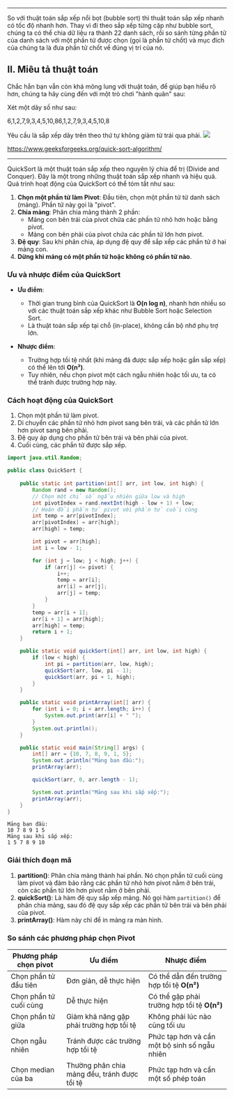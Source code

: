 
---

So với thuật toán sắp xếp nổi bọt (bubble sort) thì thuật toán sắp xếp nhanh có tốc độ nhanh hơn. Thay vì đi theo sắp xếp từng cặp như bubble sort, chúng ta có thể chia dữ liệu ra thành 22 danh sách, rồi so sánh từng phần tử của danh sách với một phần tử được chọn (gọi là phần tử chốt) và mục đích của chúng ta là đưa phần tử chốt về đúng vị trí của nó.
## II. Miêu tả thuật toán
Chắc hẳn bạn vẫn còn khá mông lung với thuật toán, để giúp bạn hiểu rõ hơn, chúng ta hãy cùng đến với một trò chơi "hành quân" sau:

Xét một dãy số như sau:

6,1,2,7,9,3,4,5,10,86,1,2,7,9,3,4,5,10,8

Yêu cầu là sắp xếp dãy trên theo thứ tự không giảm từ trái qua phải.
![](https://images.viblo.asia/9737ec24-ae95-43c0-905b-84520e17b7ac.png)


https://www.geeksforgeeks.org/quick-sort-algorithm/

---
QuickSort là một thuật toán sắp xếp theo nguyên lý chia để trị (Divide and Conquer). Đây là một trong những thuật toán sắp xếp nhanh và hiệu quả. Quá trình hoạt động của QuickSort có thể tóm tắt như sau:
1. **Chọn một phần tử làm Pivot**: Đầu tiên, chọn một phần tử từ danh sách (mảng). Phần tử này gọi là "pivot".
2. **Chia mảng**: Phân chia mảng thành 2 phần:
    - Mảng con bên trái của pivot chứa các phần tử nhỏ hơn hoặc bằng pivot.
    - Mảng con bên phải của pivot chứa các phần tử lớn hơn pivot.
3. **Đệ quy**: Sau khi phân chia, áp dụng đệ quy để sắp xếp các phần tử ở hai mảng con.
4. **Dừng khi mảng có một phần tử hoặc không có phần tử nào**.

### **Ưu và nhược điểm của QuickSort**

- **Ưu điểm**:
    
    - Thời gian trung bình của QuickSort là **O(n log n)**, nhanh hơn nhiều so với các thuật toán sắp xếp khác như Bubble Sort hoặc Selection Sort.
    - Là thuật toán sắp xếp tại chỗ (in-place), không cần bộ nhớ phụ trợ lớn.
- **Nhược điểm**:
    
    - Trường hợp tồi tệ nhất (khi mảng đã được sắp xếp hoặc gần sắp xếp) có thể lên tới **O(n²)**.
    - Tuy nhiên, nếu chọn pivot một cách ngẫu nhiên hoặc tối ưu, ta có thể tránh được trường hợp này.
### **Cách hoạt động của QuickSort**

1. Chọn một phần tử làm pivot.
2. Di chuyển các phần tử nhỏ hơn pivot sang bên trái, và các phần tử lớn hơn pivot sang bên phải.
3. Đệ quy áp dụng cho phần tử bên trái và bên phải của pivot.
4. Cuối cùng, các phần tử được sắp xếp.

```java
import java.util.Random;

public class QuickSort {
    
    public static int partition(int[] arr, int low, int high) {
        Random rand = new Random();
        // Chọn một chỉ số ngẫu nhiên giữa low và high
        int pivotIndex = rand.nextInt(high - low + 1) + low;
        // Hoán đổi phần tử pivot với phần tử cuối cùng
        int temp = arr[pivotIndex];
        arr[pivotIndex] = arr[high];
        arr[high] = temp;

        int pivot = arr[high];
        int i = low - 1;

        for (int j = low; j < high; j++) {
            if (arr[j] <= pivot) {
                i++;
                temp = arr[i];
                arr[i] = arr[j];
                arr[j] = temp;
            }
        }
        temp = arr[i + 1];
        arr[i + 1] = arr[high];
        arr[high] = temp;
        return i + 1;
    }

    public static void quickSort(int[] arr, int low, int high) {
        if (low < high) {
            int pi = partition(arr, low, high);
            quickSort(arr, low, pi - 1);
            quickSort(arr, pi + 1, high);
        }
    }

    public static void printArray(int[] arr) {
        for (int i = 0; i < arr.length; i++) {
            System.out.print(arr[i] + " ");
        }
        System.out.println();
    }

    public static void main(String[] args) {
        int[] arr = {10, 7, 8, 9, 1, 5};
        System.out.println("Mảng ban đầu:");
        printArray(arr);

        quickSort(arr, 0, arr.length - 1);

        System.out.println("Mảng sau khi sắp xếp:");
        printArray(arr);
    }
}


```

```
Mảng ban đầu:
10 7 8 9 1 5 
Mảng sau khi sắp xếp:
1 5 7 8 9 10 
```
### **Giải thích đoạn mã**

1. **partition()**: Phân chia mảng thành hai phần. Nó chọn phần tử cuối cùng làm pivot và đảm bảo rằng các phần tử nhỏ hơn pivot nằm ở bên trái, còn các phần tử lớn hơn pivot nằm ở bên phải.
2. **quickSort()**: Là hàm đệ quy sắp xếp mảng. Nó gọi hàm `partition()` để phân chia mảng, sau đó đệ quy sắp xếp các phần tử bên trái và bên phải của pivot.
3. **printArray()**: Hàm này chỉ để in mảng ra màn hình.

### **So sánh các phương pháp chọn Pivot**

| Phương pháp chọn pivot | Ưu điểm                                      | Nhược điểm                                    |
| ---------------------- | -------------------------------------------- | --------------------------------------------- |
| Chọn phần tử đầu tiên  | Đơn giản, dễ thực hiện                       | Có thể dẫn đến trường hợp tồi tệ **O(n²)**    |
| Chọn phần tử cuối cùng | Dễ thực hiện                                 | Có thể gặp phải trường hợp tồi tệ **O(n²)**   |
| Chọn phần tử giữa      | Giảm khả năng gặp phải trường hợp tồi tệ     | Không phải lúc nào cũng tối ưu                |
| Chọn ngẫu nhiên        | Tránh được các trường hợp tồi tệ             | Phức tạp hơn và cần một bộ sinh số ngẫu nhiên |
| Chọn median của ba     | Thường phân chia mảng đều, tránh được tồi tệ | Phức tạp hơn và cần một số phép toán          |